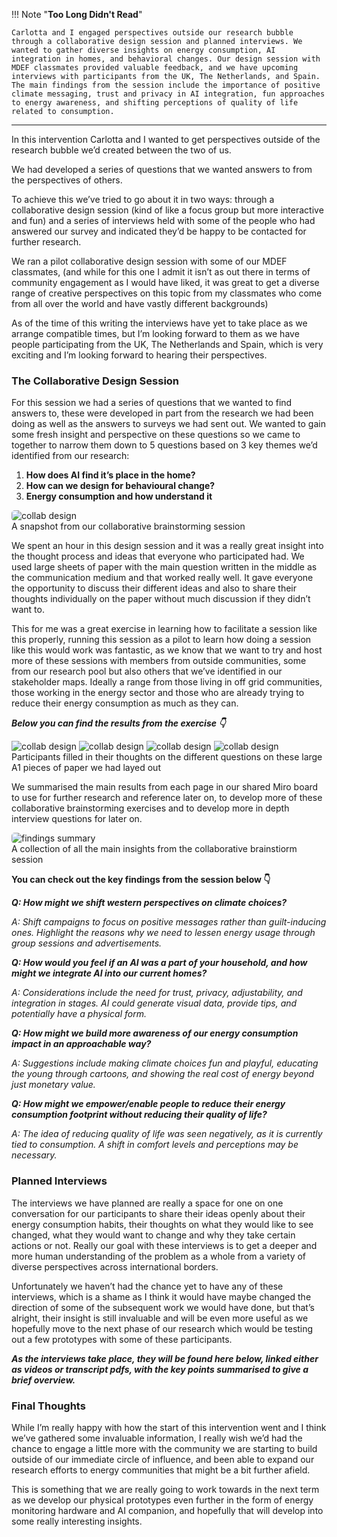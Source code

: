 
!!! Note "**Too Long Didn't Read**"
 
    Carlotta and I engaged perspectives outside our research bubble through a collaborative design session and planned interviews. We wanted to gather diverse insights on energy consumption, AI integration in homes, and behavioral changes. Our design session with MDEF classmates provided valuable feedback, and we have upcoming interviews with participants from the UK, The Netherlands, and Spain. The main findings from the session include the importance of positive climate messaging, trust and privacy in AI integration, fun approaches to energy awareness, and shifting perceptions of quality of life related to consumption.
---

In this intervention Carlotta and I wanted to get perspectives outside of the research bubble we’d created between the two of us. 

We had developed a series of questions that we wanted answers to from the perspectives of others. 

To achieve this we’ve tried to go about it in two ways: through a collaborative design session (kind of like a focus group but more interactive and fun) and a series of interviews held with some of the people who had answered our survey and indicated they’d be happy to be contacted for further research. 

We ran a pilot collaborative design session with some of our MDEF classmates, (and while for this one I admit it isn’t as out there in terms of community engagement as I would have liked, it was great to get a diverse range of creative perspectives on this topic from my classmates who come from all over the world and have vastly different backgrounds) 

As of the time of this writing the interviews have yet to take place as we arrange compatible times, but I’m looking forward to them as we have people participating from the UK, The Netherlands and Spain, which is very exciting and I’m looking forward to hearing their perspectives. 

### The Collaborative Design Session

For this session we had a series of questions that we wanted to find answers to, these were developed in part from the research we had been doing as well as the answers to surveys we had sent out. We wanted to gain some fresh insight and perspective on these questions so we came to together to narrow them down to 5 questions based on 3 key themes we’d identified from our research:

1. **How does AI find it’s place in the home?**
2. **How can we design for behavioural change?**
3. **Energy consumption and how understand it**

<img src="../images//18. Design Studio 02 Term 2/03. Third Intervention_Collaborative Design & Interviews/collaborative design session 1.jpg" alt="collab design" style="border-radius: 5px;">
<figcaption> A snapshot from our collaborative brainstorming session</figcaption>


We spent an hour in this design session and it was a really great insight into the thought process and ideas that everyone who participated had. We used large sheets of paper with the main question written in the middle as the communication medium and that worked really well. It gave everyone the opportunity to discuss their different ideas and also to share their thoughts individually on the paper without much discussion if they didn’t want to. 

This for me was a great exercise in learning how to facilitate a session like this properly, running this session as a pilot to learn how doing a session like this would work was fantastic, as we know that we want to try and host more of these sessions with members from outside communities, some from our research pool but also others that we’ve identified in our stakeholder maps. Ideally a range from those living in off grid communities, those working in the energy sector and those who are already trying to reduce their energy consumption as much as they can. 

***Below you can find the results from the exercise 👇***

<div class="image-grid">
  <img src="../images/18. Design Studio 02 Term 2/03. Third Intervention_Collaborative Design & Interviews/collaborative-design-session-page-10.png" class="grid-item" alt="collab design">
  <img src="../images/18. Design Studio 02 Term 2/03. Third Intervention_Collaborative Design & Interviews/collaborative-design-session-page-11.png" class="grid-item" alt="collab design">
  <img src="../images/18. Design Studio 02 Term 2/03. Third Intervention_Collaborative Design & Interviews/collaborative-design-session-page-13.png" class="grid-item" alt="collab design">
  <img src="../images/18. Design Studio 02 Term 2/03. Third Intervention_Collaborative Design & Interviews/collaborative-design-session-page-6.png" class="grid-item" alt="collab design">
  <!-- Add more images as needed -->
</div>
<figcaption> Participants filled in their thoughts on the different questions on these large A1 pieces of paper we had layed out</figcaption>


We summarised the main results from each page in our shared Miro board to use for further research and reference later on, to develop more of these collaborative brainstorming exercises and to develop more in depth interview questions for later on. 


<img src="../images/18. Design Studio 02 Term 2/03. Third Intervention_Collaborative Design & Interviews/findings summary.png" alt="findings summary" style="border-radius: 5px;">
<figcaption> A collection of all the main insights from the collaborative brainstiorm session</figcaption>


**You can check out the key findings from the session below 👇**

***Q: How might we shift western perspectives on climate choices?***

*A: Shift campaigns to focus on positive messages rather than guilt-inducing ones. Highlight the reasons why we need to lessen energy usage through  group sessions and advertisements.*

***Q: How would you feel if an AI was a part of your household, and how might we integrate AI into our current homes?***

*A: Considerations include the need for trust, privacy, adjustability, and integration in stages. AI could generate visual data, provide tips, and  potentially have a physical form.*

***Q: How might we build more awareness of our energy consumption impact in an approachable way?*** 

*A: Suggestions include making climate choices fun and playful, educating the young through cartoons, and showing the real cost of energy beyond  just monetary value.*

***Q: How might we empower/enable people to reduce their energy consumption footprint without reducing their quality of life?***

*A: The idea of reducing quality of life was seen negatively, as it is currently tied to consumption. A shift in comfort levels and perceptions  may be necessary.*

### Planned Interviews

The interviews we have planned are really a space for one on one conversation for our participants to share their ideas openly about their energy consumption habits, their thoughts on what they would like to see changed, what they would want to change and why they take certain actions or not. Really our goal with these interviews is to get a deeper and more human understanding of the problem as a whole from a variety of diverse perspectives across international borders. 

Unfortunately we haven’t had the chance yet to have any of these interviews, which is a shame as I think it would have maybe changed the direction of some of the subsequent work we would have done, but that’s alright, their insight is still invaluable and will be even more useful as we hopefully move to the next phase of our research which would be testing out a few prototypes with some of these participants. 

***As the interviews take place, they will be found here below, linked either as videos or transcript pdfs, with the key points summarised to give a brief overview.***

### Final Thoughts

While I’m really happy with how the start of this intervention went and I think we’ve gathered some invaluable information, I really wish we’d had the chance to engage a little more with the community we are starting to build outside of our immediate circle of influence, and been able to expand our research efforts to energy communities that might be a bit further afield. 

This is something that we are really going to work towards in the next term as we develop our physical prototypes even further in the form of energy monitoring hardware and AI companion, and hopefully that will develop into some really interesting insights.